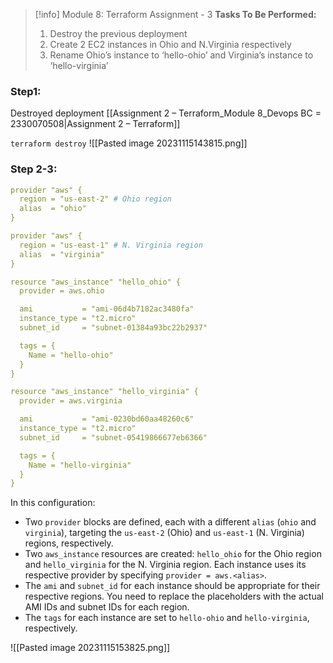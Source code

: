 > [!info] Module 8: Terraform Assignment - 3
> **Tasks To Be Performed:** 
> 1. Destroy the previous deployment 
> 2. Create 2 EC2 instances in Ohio and N.Virginia respectively 
> 3. Rename Ohio’s instance to ‘hello-ohio’ and Virginia’s instance to ‘hello-virginia’

### Step1:

Destroyed deployment [[Assignment 2 – Terraform_Module 8_Devops BC = 2330070508|Assignment 2 – Terraform]]

`terraform destroy`
![[Pasted image 20231115143815.png]]

### Step 2-3:

```yaml
provider "aws" {
  region = "us-east-2" # Ohio region
  alias  = "ohio"
}

provider "aws" {
  region = "us-east-1" # N. Virginia region
  alias  = "virginia"
}

resource "aws_instance" "hello_ohio" {
  provider = aws.ohio

  ami           = "ami-06d4b7182ac3480fa"
  instance_type = "t2.micro"
  subnet_id     = "subnet-01384a93bc22b2937" 

  tags = {
    Name = "hello-ohio"
  }
}

resource "aws_instance" "hello_virginia" {
  provider = aws.virginia

  ami           = "ami-0230bd60aa48260c6"
  instance_type = "t2.micro"
  subnet_id     = "subnet-05419866677eb6366"

  tags = {
    Name = "hello-virginia"
  }
}
```

In this configuration:

- Two `provider` blocks are defined, each with a different `alias` (`ohio` and `virginia`), targeting the `us-east-2` (Ohio) and `us-east-1` (N. Virginia) regions, respectively.
- Two `aws_instance` resources are created: `hello_ohio` for the Ohio region and `hello_virginia` for the N. Virginia region. Each instance uses its respective provider by specifying `provider = aws.<alias>`.
- The `ami` and `subnet_id` for each instance should be appropriate for their respective regions. You need to replace the placeholders with the actual AMI IDs and subnet IDs for each region.
- The `tags` for each instance are set to `hello-ohio` and `hello-virginia`, respectively.

![[Pasted image 20231115153825.png]]

